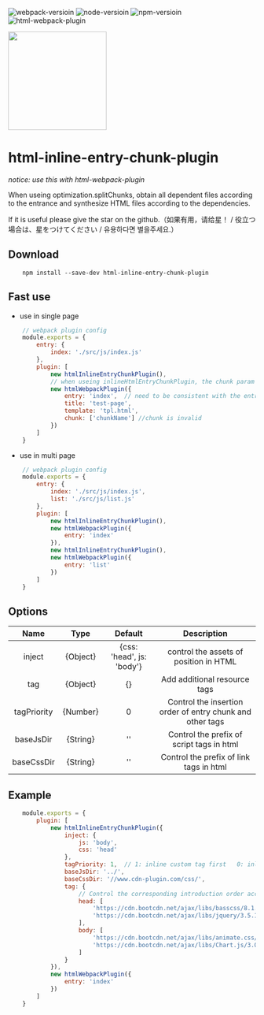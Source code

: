 
![webpack-versioin](https://img.shields.io/badge/webpack-4.0.0+-green)
![node-versioin](https://img.shields.io/badge/node-v10.8.0-green)
![npm-versioin](https://img.shields.io/badge/npm-v6.2.0-green)
![html-webpack-plugin](https://img.shields.io/badge/html--webpack--plugin-v4.3.0-blue)

<img width="200" height="200" src="https://webpack.js.org/assets/icon-square-big.svg">


# html-inline-entry-chunk-plugin

*notice: use this with html-webpack-plugin*

When useing optimization.splitChunks, obtain all dependent files according to the entrance and synthesize HTML files according to the dependencies.

If it is useful please give the star on the github.（如果有用，请给星！ / 役立つ場合は、星をつけてください / 유용하다면 별을주세요.）

## Download
```
    npm install --save-dev html-inline-entry-chunk-plugin
```

## Fast use

* use in single page

```js
    // webpack plugin config
    module.exports = {
        entry: {
            index: './src/js/index.js'
        },
        plugin: [
            new htmlInlineEntryChunkPlugin(),
            // when useing inlineHtmlEntryChunkPlugin, the chunk param in htmlWebpackPlugin is invalid
            new htmlWebpackPlugin({
                entry: 'index',  // need to be consistent with the entry name
                title: 'test-page',
                template: 'tpl.html',
                chunk: ['chunkName'] //chunk is invalid
            })
        ]
    }
```

* use in multi page

```js
    // webpack plugin config
    module.exports = {
        entry: {
            index: './src/js/index.js',
            list: './src/js/list.js'
        },
        plugin: [
            new htmlInlineEntryChunkPlugin(),
            new htmlWebpackPlugin({
                entry: 'index'
            }),
            new htmlInlineEntryChunkPlugin(),
            new htmlWebpackPlugin({
                entry: 'list'
            })
        ]
    }
```

## Options

| Name | Type | Default | Description |
| :---: | :---: | :---: | :---: |
| inject | {Object} | {css: 'head', js: 'body'} | control the assets of position in HTML|
| tag | {Object} | {} | Add additional resource tags |
| tagPriority | {Number} | 0 | Control the insertion order of entry chunk and other tags |
| baseJsDir | {String} | '' | Control the prefix of script tags in html |
| baseCssDir | {String} | '' | Control the prefix of link tags in html |


## Example

```js
    module.exports = {
        plugin: [
            new htmlInlineEntryChunkPlugin({
                inject: {
                    js: 'body',
                    css: 'head'
                },
                tagPriority: 1,  // 1: inline custom tag first   0: inline chunk file first
                baseJsDir: '../',
                baseCssDir: '//www.cdn-plugin.com/css/',
                tag: {
                    // Control the corresponding introduction order according to the position in the array
                    head: [
                        'https://cdn.bootcdn.net/ajax/libs/basscss/8.1.0/css/basscss-cp.css',
                        'https://cdn.bootcdn.net/ajax/libs/jquery/3.5.1/jquery.js'
                    ],
                    body: [
                        'https://cdn.bootcdn.net/ajax/libs/animate.css/4.1.0/animate.compat.css',
                        'https://cdn.bootcdn.net/ajax/libs/Chart.js/3.0.0-alpha/Chart.esm.js'
                    ]
                }
            }),
            new htmlWebpackPlugin({
                entry: 'index'
            })
        ]
    }
```
